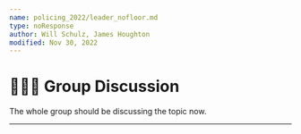 ```yaml
---
name: policing_2022/leader_nofloor.md
type: noResponse
author: Will Schulz, James Houghton
modified: Nov 30, 2022
---
```


# 👤👤👤 Group Discussion

The whole group should be discussing the topic now.

---
